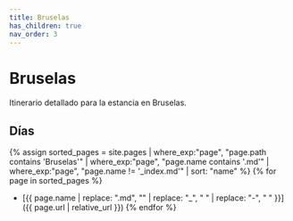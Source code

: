 ```yaml
---
title: Bruselas
has_children: true
nav_order: 3
---
```


# Bruselas

Itinerario detallado para la estancia en Bruselas.

## Días

{% assign sorted_pages = site.pages | where_exp:"page", "page.path contains 'Bruselas'" | where_exp:"page", "page.name contains '.md'" | where_exp:"page", "page.name != '_index.md'" | sort: "name" %}
{% for page in sorted_pages %}
* [{{ page.name | replace: ".md", "" | replace: "_", " " | replace: "-", " " }}]({{ page.url | relative_url }})
{% endfor %}